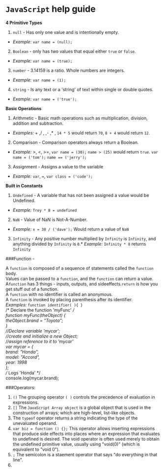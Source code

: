 # `JavaScript` help guide
**4 Primitive Types**
 1. `null`  - Has only one value and is intentionally empty.  
   * _Example:_ `var name = (null);`
 2. `Boolean`  - only has two values that equal either `true` or `false`.   
   * _Example:_ `var name = (true);`
 3. `number`  - 3.14159 is a ratio.  Whole numbers are integers.  
   * _Example:_ `var name = (1);`
 4. `string`  - Is any text or a 'string' of text within single or double quotes.  
   * _Example:_ `var name = ('true');`
 
**Basic Operations**
  1. Arithmetic - Basic math operations such as multiplication, division, addition and subtraction.
   * _Examples:_ + ,/ , ,- ,* ,  `14 * 5`  would return `70`, `8 + 4` would return `12`.
  2. Comparison - Comparison operators always return a Boolean. 
   * _Example:_ >, <, >=, `var name = (30);` `name > (25)` would return `true`. `var name = ('tom');` `name == ('jerry');`
  3. Assignment - Assigns a value to the variable 
   * _Example:_  `var`, `=`,  `var class = ('code');`
 
**Built in Constants**
 1. `Undefined` - A variable that has not been assigned a value would be Undefined. 
   * _Example:_ `Trey * 8 = undefined`
 2. `NaN` -  Value of NaN is Not-A-Number. 
   * _Example:_  `x = 30 / ('dave');` Would return a value of `NaN`
 3. `Infinity` - Any positive number multiplied by `Infinity` is `Infinity`, and anything divided by `Infinity` is `0`.* _Example:_  `Infinity * 8` returns `Infinity` 

###Function -  

A `function` is composed of a sequence of statements called the `function` body.<br> 
Values can be passed to a `function`, and the `function` can return a value.<br> 
A`function` has 3 things - inputs, outputs, and sideeffects.`return` is how you get stuff out of a function. <br>
A `function` with no identifier is called an anonymous.<br>
A `function` is invoked by placing parenthesis after its identifier.<br>
 _Examples:_ `function identifier( ){ }`<br>
    /* Declare the function 'myFunc' */<br>
    function myFunc(theObject) {<br>
    theObject.brand = "Toyota";<br>
    }<br>
     //Declare variable 'mycar';<br>
     //create and initialize a new Object;<br>
     //assign reference to it to 'mycar'<br>
    var mycar = {<br>
    brand: "Honda",<br>
    model: "Accord",<br>
    year: 1998<br>
   };<br>
    /* Logs 'Honda' */<br>
 console.log(mycar.brand);<br>
 
###Operators:
 
 1. `()` The grouping operator `( )` controls the precedence of evaluation in expressions.<br>
 2. `[]` The `JavaScript Array object` is a global object that is used in the construction of arrays; which are       high-level, list-like objects.
 3. The `typeof` operator returns a string indicating the type of the unevaluated operand.<br>
 4. `var biz = function () {};` This operator allows inserting expressions that produce side effects into places where an expression that evaluates to undefined is desired. The void operator is often used merely to obtain the undefined primitive value, usually using "void(0)" (which is equivalent to "void 0"). 
 5. `;` The semicolon is a staement operator that says "do everything in that line".
 6.
 






 
  
